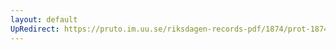 ```yaml
---
layout: default
UpRedirect: https://pruto.im.uu.se/riksdagen-records-pdf/1874/prot-1874--ak--430/prot-1874--ak--430_021.pdf
---
```

